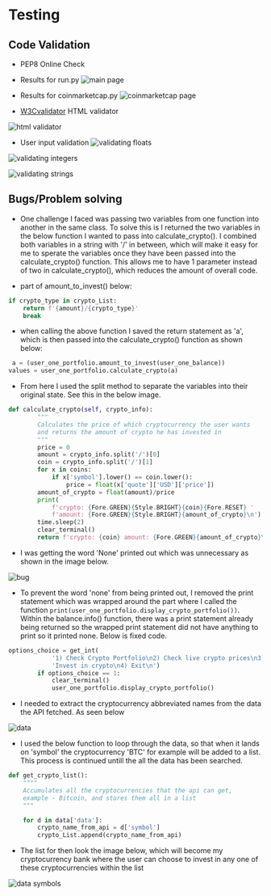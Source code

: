 # Testing 

## Code Validation

- PEP8 Online Check

- Results for run.py
![main page](documentation/images/code-validation-main.png)

- Results for coinmarketcap.py
![coinmarketcap page](documentation/images/code-validation-coinmarketcap.png)

- [W3Cvalidator](https://validator.w3.org/) HTML validator

![html validator](documentation/images/html-validator.png)

- User input validation
![validating floats](documentation/images/validate-float.png)

![validating integers](documentation/images/validate-int.png)

![validating strings](documentation/images/validate-string.png)


## Bugs/Problem solving

- One challenge I faced was passing two variables from one function into another in the same class.
To solve this is I returned the two variables in the below function I wanted to pass into calculate_crypto().
I combined both variables in a string with '/' in between, which will make it easy for me to sperate the variables once they have been passed into the calculate_crypto() function.
This allows me to have 1 parameter instead of two in calculate_crypto(), which reduces the amount of overall code.

- part of amount_to_invest() below:
```python
if crypto_type in crypto_List:
    return f'{amount}/{crypto_type}'
    break
```
- when calling the above function I saved the return statement as 'a', which is then passed into the calculate_crypto() function as shown below:

```python
 a = (user_one_portfolio.amount_to_invest(user_one_balance))
values = user_one_portfolio.calculate_crypto(a)
```

- From here I used the split method to separate the variables into their original state. See this in the below image.

```python
def calculate_crypto(self, crypto_info):
        """
        Calculates the price of which cryptocurrency the user wants
        and returns the amount of crypto he has invested in
        """
        price = 0
        amount = crypto_info.split('/')[0]
        coin = crypto_info.split('/')[1]
        for x in coins:
            if x['symbol'].lower() == coin.lower():
                price = float(x['quote']['USD']['price'])
        amount_of_crypto = float(amount)/price
        print(
            f'crypto: {Fore.GREEN}{Style.BRIGHT}{coin}{Fore.RESET} '
            f'amount: {Fore.GREEN}{Style.BRIGHT}{amount_of_crypto}\n')
        time.sleep(2)
        clear_terminal()
        return f'crypto: {coin} amount: {Fore.GREEN}{amount_of_crypto}\n'
```

- I was getting the word 'None' printed out which was unnecessary as shown in the image below. 

![bug](documentation/images/bug-none.png)

- To prevent the word 'none' from being printed out, I removed the print statement which was wrapped around the part where I called the function `print(user_one_portfolio.display_crypto_portfolio())`. Within the balance.info() function, there was a print statement already being returned so the wrapped print statement did not have anything to print so it printed none. Below is fixed code.

```python
options_choice = get_int(
            '1) Check Crypto Portfolio\n2) Check live crypto prices\n3) '
            'Invest in crypto\n4) Exit\n')
        if options_choice == 1:
            clear_terminal()
            user_one_portfolio.display_crypto_portfolio()
```

- I needed to extract the cryptocurrency abbreviated names from the data the API fetched. As seen below

![data](documentation/images/data.png)

- I used the below function to loop through the data, so that when it lands on 'symbol' the cryptocurrency 'BTC' for example will be added to a list. This process is continued untill the all the data has been searched.

```python
def get_crypto_list():
    """"
    Accumulates all the cryptocurrencies that the api can get,
    example - Bitcoin, and stores them all in a list
    """

    for d in data['data']:
        crypto_name_from_api = d['symbol']
        crypto_List.append(crypto_name_from_api)
```

- The list for then look the image below, which will become my cryptocurrency bank where the user can choose to invest in any one of these cryptocurrencies within the list 

![data symbols](documentation/images/data-symbols.png)